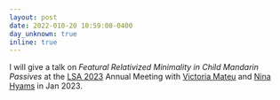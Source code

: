 ```yaml
---
layout: post
date: 2022-010-20 10:59:00-0400
day_unknown: true
inline: true
---
```


I will give a talk on *Featural Relativized Minimality in Child Mandarin Passives* at the [LSA 2023](https://www.linguisticsociety.org/meetings-institutes/annual-meetings/future) Annual Meeting with [Victoria Mateu](https://www.victoriamateu.com) and [Nina Hyams](https://linguistics.ucla.edu/person/nina-hyams/) in Jan 2023. 
